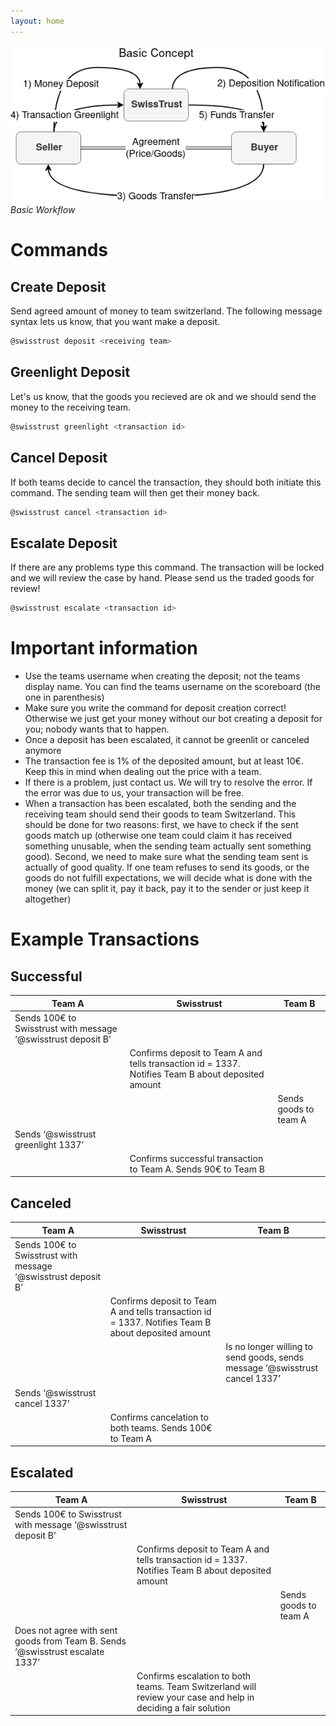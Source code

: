 ```yaml
---
layout: home
---
```


![](workflow_basics.png)  
*Basic Workflow*

# Commands
## Create Deposit
Send agreed amount of money to team switzerland.
The following message syntax lets us know, that you want make a deposit.
```bash
@swisstrust deposit <receiving team>
```
## Greenlight Deposit
Let's us know, that the goods you recieved are ok and we should send the money to the receiving team.
```bash
@swisstrust greenlight <transaction id>
```
## Cancel Deposit
If both teams decide to cancel the transaction, they should both initiate this command. The sending team will then get their money back.
```bash
@swisstrust cancel <transaction id>
```
## Escalate Deposit
If there are any problems type this command. The transaction will be locked and we will review the case by hand. Please send us the traded goods for review!
```bash
@swisstrust escalate <transaction id>
```
# Important information
* Use the teams username when creating the deposit; not the teams display name. You can find the teams username on the scoreboard (the one in parenthesis)
* Make sure you write the command for deposit creation correct! Otherwise we just get your money without our bot creating a deposit for you; nobody wants that to happen.
* Once a deposit has been escalated, it cannot be greenlit or canceled anymore
* The transaction fee is 1% of the deposited amount, but at least 10€. Keep this in mind when dealing out the price with a team.
* If there is a problem, just contact us. We will try to resolve the error. If the error was due to us, your transaction will be free.
* When a transaction has been escalated, both the sending and the receiving team should send their goods to team Switzerland. This should be done for two reasons: first, we have to check if the sent goods match up (otherwise one team could claim it has received something unusable, when the sending team actually sent something good). Second, we need to make sure what the sending team sent is actually of good quality. If one team refuses to send its goods, or the goods do not fulfill expectations, we will decide what is done with the money (we can split it, pay it back, pay it to the sender or just keep it altogether)

# Example Transactions

## Successful
 | Team A | Swisstrust | Team B | 
 | ------ | ---------- | ------ | 
 | Sends 100€ to Swisstrust with message ‘@swisstrust deposit B’ |  |  | 
 |  | Confirms deposit to Team A and tells transaction id = 1337. Notifies Team B about deposited amount |  | 
 |  |  | Sends goods to team A | 
 | Sends ‘@swisstrust greenlight 1337’ |  |  | 
 |  | Confirms successful transaction to Team A. Sends 90€ to Team B |  |  | 

## Canceled
 | Team A | Swisstrust | Team B | 
 | ------ | ---------- | ------ | 
 | Sends 100€ to Swisstrust with message ‘@swisstrust deposit B’ |  |  | 
 |  | Confirms deposit to Team A and tells transaction id = 1337. Notifies Team B about deposited amount |  | 
 |  |  | Is no longer willing to send goods, sends message ‘@swisstrust cancel 1337’ | 
 | Sends ‘@swisstrust cancel 1337’ |  |  | 
 |  | Confirms cancelation to both teams. Sends 100€ to Team A |  |  | 

## Escalated
 | Team A | Swisstrust | Team B | 
 | ------ | ---------- | ------ | 
 | Sends 100€ to Swisstrust with message ‘@swisstrust deposit B’ |  |  | 
 |  | Confirms deposit to Team A and tells transaction id = 1337. Notifies Team B about deposited amount |  | 
 |  |  | Sends goods to team A | 
 | Does not agree with sent goods from Team B. Sends ‘@swisstrust escalate 1337’ |  |  | 
 |  | Confirms escalation to both teams. Team Switzerland will review your case and help in deciding a fair solution |  |  | 
